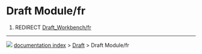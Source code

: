 # Draft Module/fr
1.  REDIRECT [Draft\_Workbench/fr](Draft_Workbench/fr.md)



---
![](images/Right_arrow.png) [documentation index](../README.md) > [Draft](Draft_Workbench.md) > Draft Module/fr

